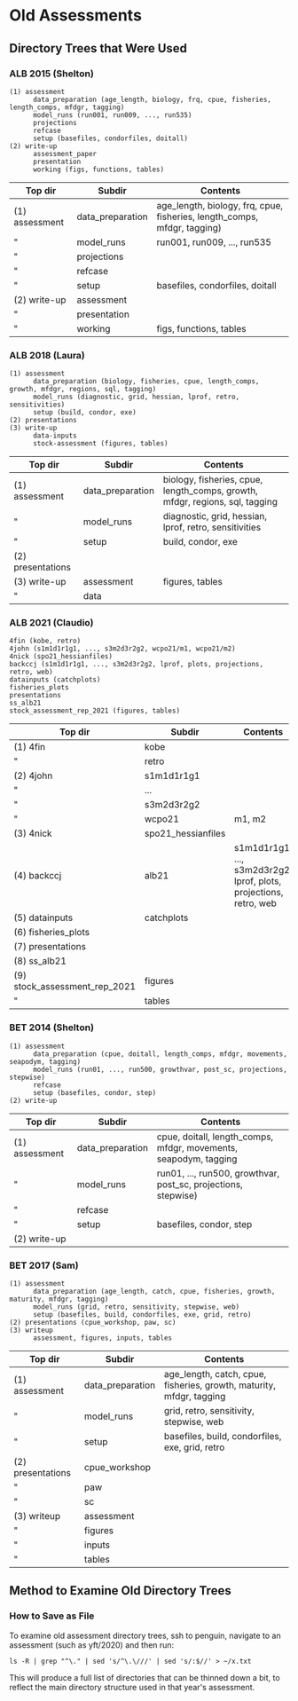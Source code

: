 # Old Assessments

## Directory Trees that Were Used

### ALB 2015 (Shelton)

```
(1) assessment
      data_preparation (age_length, biology, frq, cpue, fisheries, length_comps, mfdgr, tagging)
      model_runs (run001, run009, ..., run535)
      projections
      refcase
      setup (basefiles, condorfiles, doitall)
(2) write-up
      assessment_paper
      presentation
      working (figs, functions, tables)
```

Top dir        | Subdir           | Contents
-------------- | ---------------- | ------------------------------------------------------------------------
(1) assessment | data_preparation | age_length, biology, frq, cpue, fisheries, length_comps, mfdgr, tagging)
"              | model_runs       | run001, run009, ..., run535
"              | projections      |
"              | refcase          |
"              | setup            | basefiles, condorfiles, doitall
(2) write-up   | assessment       |
"              | presentation     |
"              | working          | figs, functions, tables

### ALB 2018 (Laura)

```
(1) assessment
      data_preparation (biology, fisheries, cpue, length_comps, growth, mfdgr, regions, sql, tagging)
      model_runs (diagnostic, grid, hessian, lprof, retro, sensitivities)
      setup (build, condor, exe)
(2) presentations
(3) write-up
      data-inputs
      stock-assessment (figures, tables)
```

Top dir           | Subdir           | Contents
----------------- | ---------------- | ----------------------------------------------------------------------------
(1) assessment    | data_preparation | biology, fisheries, cpue, length_comps, growth, mfdgr, regions, sql, tagging
"                 | model_runs       | diagnostic, grid, hessian, lprof, retro, sensitivities
"                 | setup            | build, condor, exe
(2) presentations |                  |
(3) write-up      | assessment       | figures, tables
"                 | data             |

### ALB 2021 (Claudio)

```
4fin (kobe, retro)
4john (s1m1d1r1g1, ..., s3m2d3r2g2, wcpo21/m1, wcpo21/m2)
4nick (spo21_hessianfiles)
backccj (s1m1d1r1g1, ..., s3m2d3r2g2, lprof, plots, projections, retro, web)
datainputs (catchplots)
fisheries_plots
presentations
ss_alb21
stock_assessment_rep_2021 (figures, tables)
```

Top dir                       | Subdir             | Contents
----------------------------- | ------------------ | ------------------------------------------------------------------
(1) 4fin                      | kobe               |
"                             | retro              |
(2) 4john                     | s1m1d1r1g1         |
"                             | ...                |
"                             | s3m2d3r2g2         |
"                             | wcpo21             | m1, m2
(3) 4nick                     | spo21_hessianfiles |
(4) backccj                   | alb21              | s1m1d1r1g1, ..., s3m2d3r2g2, lprof, plots, projections, retro, web
(5) datainputs                | catchplots         |
(6) fisheries_plots           |                    |
(7) presentations             |                    |
(8) ss_alb21                  |                    |
(9) stock_assessment_rep_2021 | figures            |
"                             | tables             |

### BET 2014 (Shelton)

```
(1) assessment
      data_preparation (cpue, doitall, length_comps, mfdgr, movements, seapodym, tagging)
      model_runs (run01, ..., run500, growthvar, post_sc, projections, stepwise)
      refcase
      setup (basefiles, condor, step)
(2) write-up
```

Top dir        | Subdir           | Contents
-------------- | ---------------- | ----------------------------------------------------------------
(1) assessment | data_preparation | cpue, doitall, length_comps, mfdgr, movements, seapodym, tagging
"              | model_runs       | run01, ..., run500, growthvar, post_sc, projections, stepwise)
"              | refcase          |
"              | setup            | basefiles, condor, step
(2) write-up   |                  |

### BET 2017 (Sam)

```
(1) assessment
      data_preparation (age_length, catch, cpue, fisheries, growth, maturity, mfdgr, tagging)
      model_runs (grid, retro, sensitivity, stepwise, web)
      setup (basefiles, build, condorfiles, exe, grid, retro)
(2) presentations (cpue_workshop, paw, sc)
(3) writeup
      assessment, figures, inputs, tables
```

Top dir           | Subdir                 | Contents
----------------- | ---------------------- | --------------------------------------------------------------------
(1) assessment    | data_preparation       | age_length, catch, cpue, fisheries, growth, maturity, mfdgr, tagging
"                 | model_runs             | grid, retro, sensitivity, stepwise, web
"                 | setup                  | basefiles, build, condorfiles, exe, grid, retro
(2) presentations | cpue_workshop          |
"                 | paw                    |
"                 | sc                     |
(3) writeup       | assessment             |
"                 | figures                |
"                 | inputs                 |
"                 | tables                 |

## Method to Examine Old Directory Trees

### How to Save as File

To examine old assessment directory trees, ssh to penguin, navigate to an
assessment (such as yft/2020) and then run:

```
ls -R | grep "^\." | sed 's/^\.\///' | sed 's/:$//' > ~/x.txt
```

This will produce a full list of directories that can be thinned down a bit, to
reflect the main directory structure used in that year's assessment.
